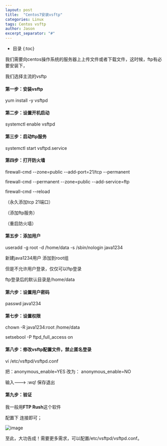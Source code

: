 ```yaml
---
layout: post
title:  "Centos7安装vsftp"
categories: Linux
tags: Centos vsftp
author: Jason
excerpt_separator: "#"
---
```


* 目录
{:toc}

我们需要向centos操作系统的服务器上上传文件或者下载文件，这时候，ftp有必要安装下，

我们选择主流的vsftp

#### 第一步：安装vsftp

yum install -y vsftpd


#### 第二步：设置开机启动

systemctl enable vsftpd

#### 第三步：启动ftp服务

systemctl start vsftpd.service

#### 第四步：打开防火墙

 firewall-cmd --zone=public --add-port=21/tcp --permanent

 firewall-cmd --permanent --zone=public --add-service=ftp

 firewall-cmd --reload

（永久添加tcp 21端口）

（添加ftp服务）

（重启防火墙）

#### 第五步：添加用户

useradd -g root -d /home/data -s /sbin/nologin java1234

新建java1234用户 添加到root组

但是不允许用户登录，仅仅可以ftp登录

ftp登录后的默认目录是/home/data

#### 第六步：设置用户密码

passwd java1234

#### 第七步：设置权限

chown -R java1234:root /home/data

setsebool -P ftpd_full_access on

#### 第八步：修改vsftp配置文件，禁止匿名登录

vi /etc/vsftpd/vsftpd.conf

把：anonymous_enable=YES 改为： anonymous_enable=NO

输入--->   :wq!  保存退出

#### 第九步：验证

我一般用**FTP Rush**这个软件

配置下 连接即可；

![image](http://blog.java1234.com/static/userImages/20170627/1498564631575080781.jpg)

至此，大功告成！需要更多需求，可以配置/etc/vsftpd/vsftpd.conf。